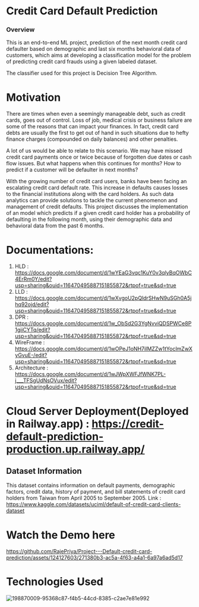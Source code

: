 # Credit Card Default Prediction
### Overview
This is an end-to-end ML project, prediction of the next month credit card defaulter based on demographic and last six months behavioral data of customers, which aims at developing a classification model for the problem of predicting credit card frauds using a given labeled dataset.

The classifier used for this project is Decision Tree Algorithm.

# Motivation
There are times when even a seemingly manageable debt, such as credit cards, goes out of control. Loss of job, medical crisis or business failure are some of the reasons that can impact your finances. In fact, credit card debts are usually the first to get out of hand in such situations due to hefty finance charges (compounded on daily balances) and other penalties.

A lot of us would be able to relate to this scenario. We may have missed credit card payments once or twice because of forgotten due dates or cash flow issues. But what happens when this continues for months? How to predict if a customer will be defaulter in next months?

With the growing number of credit card users, banks have been facing an escalating credit card default rate. This increase in defaults causes losses to the financial institutions along with the card holders. As such data analytics can provide solutions to tackle the current phenomenon and management of credit defaults. This project discusses the implementation of an model which predicts if a given credit card holder has a probability of defaulting in the following month, using their demographic data and behavioral data from the past 6 months.
# Documentations:
1. HLD : https://docs.google.com/document/d/1wYEaG3vqc1KuY0v3qlyBqOWbC4ErRm0Y/edit?usp=sharing&ouid=116470495887151855872&rtpof=true&sd=true
2. LLD : https://docs.google.com/document/d/1wXvgoU2pQldrSHwN9uSGh0A5jhq92ojd/edit?usp=sharing&ouid=116470495887151855872&rtpof=true&sd=true
3. DPR : https://docs.google.com/document/d/1w_ObSd2G3YgNvviQDSPWCe8P1giiCYTq/edit?usp=sharing&ouid=116470495887151855872&rtpof=true&sd=true
4. WireFrame : https://docs.google.com/document/d/1wOPeJ1oNH7iIMZZw1tYoclmZwXyGvuE-/edit?usp=sharing&ouid=116470495887151855872&rtpof=true&sd=true
5. Architecture : https://docs.google.com/document/d/1wJWpXWFJfWNK7PL-j___TFSgUdNsOVux/edit?usp=sharing&ouid=116470495887151855872&rtpof=true&sd=true

# Cloud Server Deployment(Deployed in Railway.app) : https://credit-default-prediction-production.up.railway.app/

## Dataset Information
This dataset contains information on default payments, demographic factors, credit data, history of payment, and bill statements of credit card holders from Taiwan from April 2005 to September 2005.
Link : https://www.kaggle.com/datasets/uciml/default-of-credit-card-clients-dataset

# Watch the Demo here


https://github.com/RajePriya/Project---Default-credit-card-prediction/assets/124127603/271380b3-ac5a-4f63-a4a1-6a97a6ad5d17

# Technologies Used
![198870009-95368c87-f4b5-44cd-8385-c2ae7e81e992](https://github.com/RajePriya/Project---Default-credit-card-prediction/assets/124127603/8ae53a38-a48a-4a40-8926-cc22abfa0f6e)
